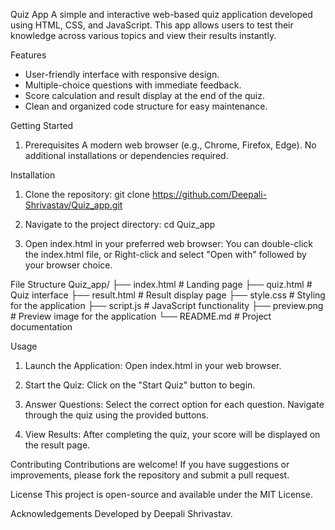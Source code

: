 Quiz App
A simple and interactive web-based quiz application developed using HTML, CSS, and JavaScript. This app allows users to test their knowledge across various topics and view their results instantly.

Features

- User-friendly interface with responsive design.
- Multiple-choice questions with immediate feedback.
- Score calculation and result display at the end of the quiz.
- Clean and organized code structure for easy maintenance.

Getting Started

1. Prerequisites
   A modern web browser (e.g., Chrome, Firefox, Edge).
   No additional installations or dependencies required.

Installation

1. Clone the repository:
   git clone https://github.com/Deepali-Shrivastav/Quiz_app.git

2. Navigate to the project directory:
   cd Quiz_app

3. Open index.html in your preferred web browser:
   You can double-click the index.html file, or
   Right-click and select "Open with" followed by your browser choice.

File Structure
Quiz_app/
├── index.html # Landing page
├── quiz.html # Quiz interface
├── result.html # Result display page
├── style.css # Styling for the application
├── script.js # JavaScript functionality
├── preview.png # Preview image for the application
└── README.md # Project documentation

Usage

1. Launch the Application:
   Open index.html in your web browser.

2. Start the Quiz:
   Click on the "Start Quiz" button to begin.

3. Answer Questions:
   Select the correct option for each question.
   Navigate through the quiz using the provided buttons.

4. View Results:
   After completing the quiz, your score will be displayed on the result page.

Contributing
Contributions are welcome! If you have suggestions or improvements, please fork the repository and submit a pull request.

License
This project is open-source and available under the MIT License.

Acknowledgements
Developed by Deepali Shrivastav.
